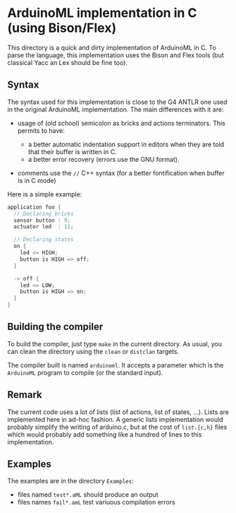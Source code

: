 <!--
            Author: Erick Gallesio [eg@unice.fr]
     Creation date: 28-Nov-2017 09:01
  Last file update: 28-Nov-2017 12:43 (eg)
-->

# ArduinoML implementation in C (using Bison/Flex)

This directory is a quick and dirty implementation of ArduinoML in C.
To parse the language, this implementation uses the Bison and Flex
tools (but classical Yacc an Lex should be fine too).


## Syntax 

The syntax used for this implementation is close to the G4 ANTLR one
used in the original ArduinoML implementation. The main differences with it
are: 

- usage of (old school) semicolon as bricks and actions
  terminators. This permits to have:

    - a better automatic indentation support in editors when they are told
      that their buffer is written in C.
    - a better error recovery (errors use the GNU format). 

- comments use the `//` C++ syntax (for a better fontification when
  buffer is in C mode) 

Here is a simple example: 

```c
application foo {
  // Declaring bricks
  sensor button : 9;
  actuator led  : 11;

  // Declaring states
  on {
    led <= HIGH;
    button is HIGH => off;
  }

  -> off {
    led <= LOW;
    button is HIGH => on;
  }
}
```


## Building the compiler

To build the compiler, just type `make` in the current directory. As
usual, you can clean the directory using the `clean` or `distclan` targets.

The compiler built is named `arduinoml`. It accepts a parameter which
is the `ArduinoML` program to compile (or the standard input). 


## Remark

The current code uses a lot of lists (list of actions, list of states, ...). 
Lists are implemented here in ad-hoc fashion. A generic
lists implementation would probably simplify the writing of
arduino.c, but at the cost of `list.{c,h}` files which would probably
add something like a hundred of lines to this implementation.

## Examples 

The examples are in the directory `Examples`:

  - files named `test*.aML` should produce an output
  - files names `fail*.amL` test variuous compilation errors
  

